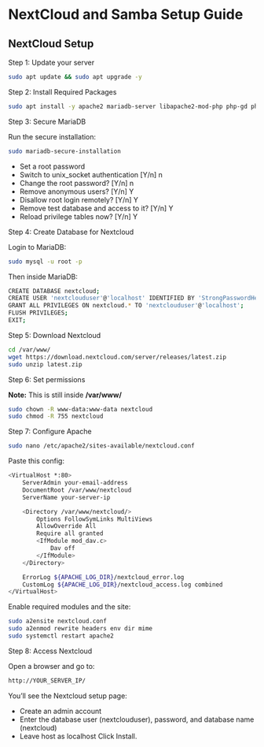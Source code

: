 # NextCloud and Samba Setup Guide

## NextCloud Setup

Step 1: Update your server

```bash
sudo apt update && sudo apt upgrade -y
```

Step 2: Install Required Packages

```bash
sudo apt install -y apache2 mariadb-server libapache2-mod-php php-gd php-json php-mysql php-curl php-mbstring php-intl php-imagick php-xml php-zip unzip wget
```

Step 3: Secure MariaDB

Run the secure installation:

```bash
sudo mariadb-secure-installation
```

- Set a root password
- Switch to unix_socket authentication [Y/n] n
- Change the root password? [Y/n] n
- Remove anonymous users? [Y/n] Y
- Disallow root login remotely? [Y/n] Y
- Remove test database and access to it? [Y/n] Y
- Reload privilege tables now? [Y/n] Y

Step 4: Create Database for Nextcloud

Login to MariaDB:

```bash
sudo mysql -u root -p
```

Then inside MariaDB:

```bash
CREATE DATABASE nextcloud;
CREATE USER 'nextclouduser'@'localhost' IDENTIFIED BY 'StrongPasswordHere';
GRANT ALL PRIVILEGES ON nextcloud.* TO 'nextclouduser'@'localhost';
FLUSH PRIVILEGES;
EXIT;
```

Step 5: Download Nextcloud

```bash
cd /var/www/
wget https://download.nextcloud.com/server/releases/latest.zip
sudo unzip latest.zip
```

Step 6: Set permissions

**Note:** This is still inside **/var/www/**

```bash
sudo chown -R www-data:www-data nextcloud
sudo chmod -R 755 nextcloud
```

Step 7: Configure Apache

```bash
sudo nano /etc/apache2/sites-available/nextcloud.conf
```

Paste this config:

```bash
<VirtualHost *:80>
    ServerAdmin your-email-address
    DocumentRoot /var/www/nextcloud
    ServerName your-server-ip

    <Directory /var/www/nextcloud/>
        Options FollowSymLinks MultiViews
        AllowOverride All
        Require all granted
        <IfModule mod_dav.c>
            Dav off
        </IfModule>
    </Directory>

    ErrorLog ${APACHE_LOG_DIR}/nextcloud_error.log
    CustomLog ${APACHE_LOG_DIR}/nextcloud_access.log combined
</VirtualHost>
```

Enable required modules and the site:

```bash
sudo a2ensite nextcloud.conf
sudo a2enmod rewrite headers env dir mime
sudo systemctl restart apache2
```

Step 8: Access Nextcloud

Open a browser and go to:

```bash
http://YOUR_SERVER_IP/
```

You’ll see the Nextcloud setup page:

- Create an admin account
- Enter the database user (nextclouduser), password, and database name (nextcloud)
- Leave host as localhost
  Click Install.
